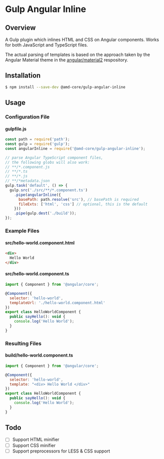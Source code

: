 # Gulp Angular Inline #

## Overview ##

A Gulp plugin which inlines HTML and CSS on Angular components. Works for both JavaScript and TypeScript files.

The actual parsing of templates is based on the approach taken by the Angular Material theme in the [angular/material2](https://github.com/angular/material2) respository.

## Installation ##

``` bash
$ npm install --save-dev @amd-core/gulp-angular-inline
```

## Usage ##

### Configuration File ###

#### gulpfile.js ####
``` javascript
const path = require('path');
const gulp = require('gulp');
const angularInline = require('@amd-core/gulp-angular-inline');

// parse Angular TypeScript component files,
// the following globs will also work:
// **/*.component.js
// **/*.ts
// **/*.js
// **/*metadata.json
gulp.task('default', () => {
  gulp.src('./src/**/*.component.ts')
    .pipe(angularInline({
      basePath: path.resolve('src'), // basePath is required
      fileExts: ['html', 'css'] // optional, this is the default
    }))
    .pipe(gulp.dest('./build'));
});

```

### Example Files ###

#### src/hello-world.component.html ####
``` html
<div>
  Hello World
</div>
```

#### src/hello-world.component.ts ####
``` javascript
import { Component } from '@angular/core';

@Component({
  selector: 'hello-world',
  templateUrl: './hello-world.component.html'
})
export class HelloWorldComponent {
  public sayHello(): void {
    console.log('Hello World');
  }
}
```

### Resulting Files ###

#### build/hello-world.component.ts ####
``` javascript
import { Component } from '@angular/core';

@Component({
  selector: 'hello-world',
  template: "<div> Hello World </div>"
})
export class HelloWorldComponent {
  public sayHello(): void {
    console.log('Hello World');
  }
}
```

## Todo ##

- [ ] Support HTML minifier
- [ ] Support CSS minifier
- [ ] Support preprocessors for LESS & CSS support
